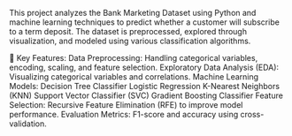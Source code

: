 This project analyzes the Bank Marketing Dataset using Python and machine learning techniques to predict whether a customer will subscribe to a term deposit. The dataset is preprocessed, explored through visualization, and modeled using various classification algorithms.

📌 Key Features:
Data Preprocessing: Handling categorical variables, encoding, scaling, and feature selection.
Exploratory Data Analysis (EDA): Visualizing categorical variables and correlations.
Machine Learning Models:
Decision Tree Classifier
Logistic Regression
K-Nearest Neighbors (KNN)
Support Vector Classifier (SVC)
Gradient Boosting Classifier
Feature Selection: Recursive Feature Elimination (RFE) to improve model performance.
Evaluation Metrics: F1-score and accuracy using cross-validation.
